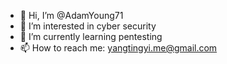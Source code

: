 - 👋 Hi, I’m @AdamYoung71
- 👀 I’m interested in cyber security
- 🌱 I’m currently learning pentesting
- 📫 How to reach me: yangtingyi.me@gmail.com

<!---
AdamYoung71/AdamYoung71 is a ✨ special ✨ repository because its `README.md` (this file) appears on your GitHub profile.
You can click the Preview link to take a look at your changes.
--->
